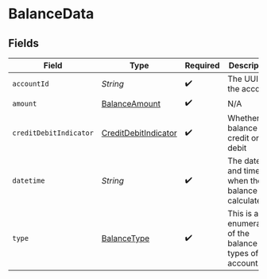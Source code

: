 # BalanceData


## Fields

| Field                                                               | Type                                                                | Required                                                            | Description                                                         |
| ------------------------------------------------------------------- | ------------------------------------------------------------------- | ------------------------------------------------------------------- | ------------------------------------------------------------------- |
| `accountId`                                                         | *String*                                                            | :heavy_check_mark:                                                  | The UUID of the account.                                            |
| `amount`                                                            | [BalanceAmount](../../models/shared/BalanceAmount.md)               | :heavy_check_mark:                                                  | N/A                                                                 |
| `creditDebitIndicator`                                              | [CreditDebitIndicator](../../models/shared/CreditDebitIndicator.md) | :heavy_check_mark:                                                  | Whether the balance is credit or debit                              |
| `datetime`                                                          | *String*                                                            | :heavy_check_mark:                                                  | The date and time when the balance was calculated.                  |
| `type`                                                              | [BalanceType](../../models/shared/BalanceType.md)                   | :heavy_check_mark:                                                  | This is an enumeration of the balance types of an account.          |